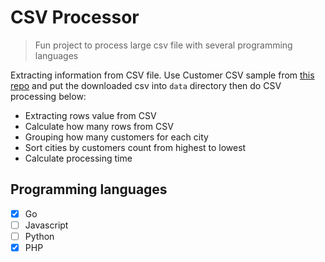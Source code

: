 # CSV Processor

> Fun project to process large csv file with several programming languages

Extracting information from CSV file.
Use Customer CSV sample from [this repo](https://github.com/datablist/sample-csv-files) and put the downloaded csv into `data` directory then do CSV processing below:

+ Extracting rows value from CSV
+ Calculate how many rows from CSV
+ Grouping how many customers for each city
+ Sort cities by customers count from highest to lowest
+ Calculate processing time

## Programming languages

+ [x] Go
+ [ ] Javascript
+ [ ] Python
+ [x] PHP
